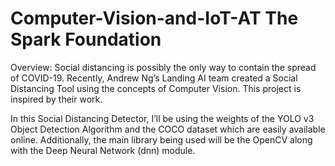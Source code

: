 # Computer-Vision-and-IoT-AT The Spark Foundation

Overview:
Social distancing is possibly the only way to contain the spread of COVID-19. Recently, Andrew Ng’s Landing AI team created a Social Distancing Tool using the concepts of Computer Vision. This project is inspired by their work.

In this Social Distancing Detector, I’ll be using the weights of the YOLO v3 Object Detection Algorithm and the COCO dataset which are easily available online. Additionally, the main library being used will be the OpenCV along with the Deep Neural Network (dnn) module.

